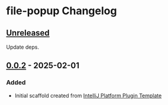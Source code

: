 <!-- Keep a Changelog guide -> https://keepachangelog.com -->

# file-popup Changelog

## [Unreleased]
Update deps.

## [0.0.2] - 2025-02-01

### Added

- Initial scaffold created from [IntelliJ Platform Plugin Template](https://github.com/JetBrains/intellij-platform-plugin-template)

[Unreleased]: https://github.com/peterHoburg/jetbrains-file-popup/compare/v0.0.2...HEAD
[0.0.2]: https://github.com/peterHoburg/jetbrains-file-popup/commits/v0.0.2
